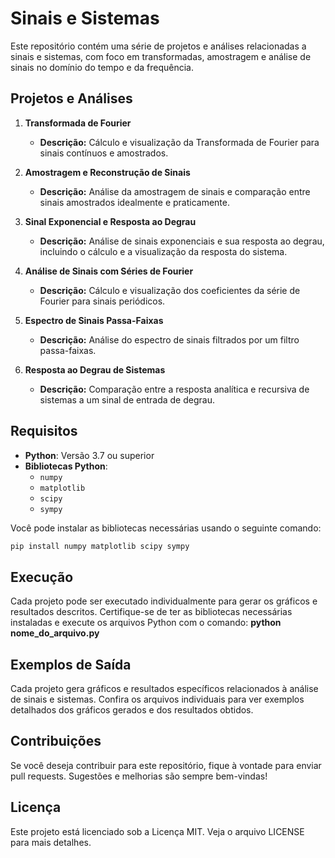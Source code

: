 # Sinais e Sistemas

Este repositório contém uma série de projetos e análises relacionadas a sinais e sistemas, com foco em transformadas, amostragem e análise de sinais no domínio do tempo e da frequência.

## Projetos e Análises

1. **Transformada de Fourier**
   - **Descrição:** Cálculo e visualização da Transformada de Fourier para sinais contínuos e amostrados.

2. **Amostragem e Reconstrução de Sinais**
   - **Descrição:** Análise da amostragem de sinais e comparação entre sinais amostrados idealmente e praticamente.

3. **Sinal Exponencial e Resposta ao Degrau**
   - **Descrição:** Análise de sinais exponenciais e sua resposta ao degrau, incluindo o cálculo e a visualização da resposta do sistema.

4. **Análise de Sinais com Séries de Fourier**
   - **Descrição:** Cálculo e visualização dos coeficientes da série de Fourier para sinais periódicos.

5. **Espectro de Sinais Passa-Faixas**
   - **Descrição:** Análise do espectro de sinais filtrados por um filtro passa-faixas.

6. **Resposta ao Degrau de Sistemas**
   - **Descrição:** Comparação entre a resposta analítica e recursiva de sistemas a um sinal de entrada de degrau.

## Requisitos

- **Python**: Versão 3.7 ou superior
- **Bibliotecas Python**:
  - `numpy`
  - `matplotlib`
  - `scipy`
  - `sympy`

Você pode instalar as bibliotecas necessárias usando o seguinte comando:
```c
pip install numpy matplotlib scipy sympy 
```
## Execução
Cada projeto pode ser executado individualmente para gerar os gráficos e resultados descritos. Certifique-se de ter as bibliotecas necessárias instaladas e execute os arquivos Python com o comando: **python nome_do_arquivo.py**

## Exemplos de Saída
Cada projeto gera gráficos e resultados específicos relacionados à análise de sinais e sistemas. Confira os arquivos individuais para ver exemplos detalhados dos gráficos gerados e dos resultados obtidos.

## Contribuições
Se você deseja contribuir para este repositório, fique à vontade para enviar pull requests. Sugestões e melhorias são sempre bem-vindas!

## Licença
Este projeto está licenciado sob a Licença MIT. Veja o arquivo LICENSE para mais detalhes.

